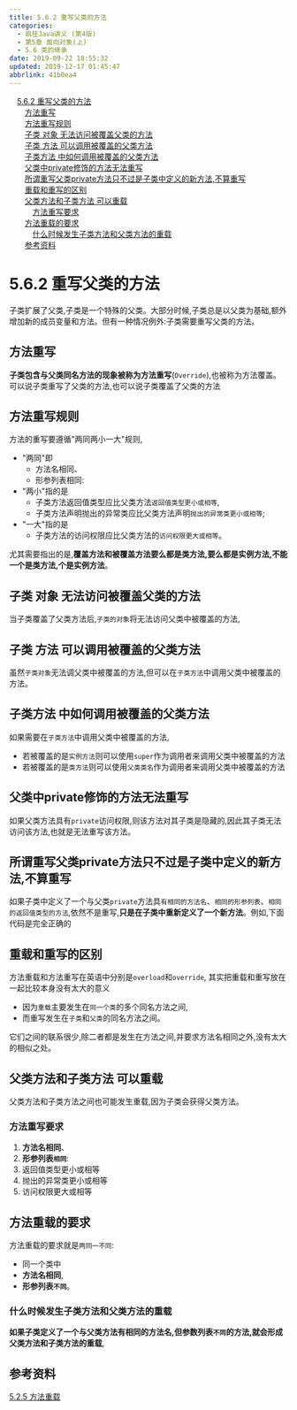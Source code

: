 ```yaml
---
title: 5.6.2 重写父类的方法
categories: 
  - 疯狂Java讲义 (第4版)
  - 第5章 面向对象(上)
  - 5.6 类的继承
date: 2019-09-22 18:55:32
updated: 2019-12-17 01:45:47
abbrlink: 41b0ea4
---
```

<div id='my_toc'><a href="/JavaReadingNotes/41b0ea4/#5.6.2-重写父类的方法" class="header_1">5.6.2 重写父类的方法</a><br><a href="/JavaReadingNotes/41b0ea4/#方法重写" class="header_2">方法重写</a><br><a href="/JavaReadingNotes/41b0ea4/#方法重写规则" class="header_2">方法重写规则</a><br><a href="/JavaReadingNotes/41b0ea4/#子类-对象-无法访问被覆盖父类的方法" class="header_2">子类 对象 无法访问被覆盖父类的方法</a><br><a href="/JavaReadingNotes/41b0ea4/#子类-方法-可以调用被覆盖的父类方法" class="header_2">子类 方法 可以调用被覆盖的父类方法</a><br><a href="/JavaReadingNotes/41b0ea4/#子类方法-中如何调用被覆盖的父类方法" class="header_2">子类方法 中如何调用被覆盖的父类方法</a><br><a href="/JavaReadingNotes/41b0ea4/#父类中private修饰的方法无法重写" class="header_2">父类中private修饰的方法无法重写</a><br><a href="/JavaReadingNotes/41b0ea4/#所谓重写父类private方法只不过是子类中定义的新方法,不算重写" class="header_2">所谓重写父类private方法只不过是子类中定义的新方法,不算重写</a><br><a href="/JavaReadingNotes/41b0ea4/#重载和重写的区别" class="header_2">重载和重写的区别</a><br><a href="/JavaReadingNotes/41b0ea4/#父类方法和子类方法-可以重载" class="header_2">父类方法和子类方法 可以重载</a><br><a href="/JavaReadingNotes/41b0ea4/#方法重写要求" class="header_3">方法重写要求</a><br><a href="/JavaReadingNotes/41b0ea4/#方法重载的要求" class="header_2">方法重载的要求</a><br><a href="/JavaReadingNotes/41b0ea4/#什么时候发生子类方法和父类方法的重载" class="header_3">什么时候发生子类方法和父类方法的重载</a><br><a href="/JavaReadingNotes/41b0ea4/#参考资料" class="header_2">参考资料</a><br></div>
<style>
    .header_1{
        margin-left: 1em;
    }
    .header_2{
        margin-left: 2em;
    }
    .header_3{
        margin-left: 3em;
    }
    .header_4{
        margin-left: 4em;
    }
    .header_5{
        margin-left: 5em;
    }
    .header_6{
        margin-left: 6em;
    }
</style>
<!--more-->
<script>if (navigator.platform.search('arm')==-1){document.getElementById('my_toc').style.display = 'none';}
var e,p = document.getElementsByTagName('p');while (p.length>0) {e = p[0];e.parentElement.removeChild(e);}
</script>

<!--end-->
<!--SSTStart-->
# 5.6.2 重写父类的方法 #
子类扩展了父类,子类是一个特殊的父类。大部分时候,子类总是以父类为基础,额外增加新的成员变量和方法。但有一种情况例外:子类需要重写父类的方法。
## 方法重写 ##
**子类包含与父类同名方法的现象被称为方法重写**(`Override`),也被称为方法覆盖。可以说子类重写了父类的方法,也可以说子类覆盖了父类的方法
## 方法重写规则 ##
方法的重写要遵循"两同两小一大"规则,
- "两同"即
    - 方法名相同、
    - 形参列表相同:
- "两小"指的是
    - 子类方法返回值类型应比父类方法`返回值类型更小或相等`,
    - 子类方法声明抛出的异常类应比父类方法声明`抛出的异常类更小或相等`;
- "一大"指的是
    - 子类方法的访问权限应比父类方法的`访问权限更大或相等`。

尤其需要指出的是,**覆盖方法和被覆盖方法要么都是类方法,要么都是实例方法,不能一个是类方法,个是实例方法**。

## 子类 对象 无法访问被覆盖父类的方法 ##
当子类覆盖了父类方法后,`子类的对象`将无法访问父类中被覆盖的方法,
## 子类 方法 可以调用被覆盖的父类方法 ##
虽然`子类对象`无法调父类中被覆盖的方法,但可以在`子类方法`中调用父类中被覆盖的方法。
## 子类方法 中如何调用被覆盖的父类方法 ##
如果需要在`子类方法`中调用父类中被覆盖的方法,
- 若被覆盖的是`实例方法`则可以使用`super`作为调用者来调用父类中被覆盖的方法
- 若被覆盖的是`类方法`则可以使用`父类类名`作为调用者来调用父类中被覆盖的方法

## 父类中private修饰的方法无法重写 ##
如果父类方法具有`private`访问权限,则该方法对其子类是隐藏的,因此其子类无法访问该方法,也就是无法重写该方法。
## 所谓重写父类private方法只不过是子类中定义的新方法,不算重写 ##
如果子类中定义了一个与父类`private`方法具`有相同的方法名`、`相同的形参列表`、`相同的返回值类型的方法`,依然不是重写,**只是在子类中重新定义了一个新方法**。例如,下面代码是完全正确的

## 重载和重写的区别 ##
方法重载和方法重写在英语中分别是`overload`和`override`,
其实把重载和重写放在一起比较本身没有太大的意义
- 因为`重载`主要发生在`同一个类`的多个同名方法之间,
- 而重写发生在`子类`和`父类`的同名方法之间。

它们之间的联系很少,除二者都是发生在方法之间,并要求方法名相同之外,没有太大的相似之处。

## 父类方法和子类方法 可以重载 ##
父类方法和子类方法之间也可能发生重载,因为子类会获得父类方法。

### 方法重写要求 ###
1. **方法名相同**、
2. **形参列表`相同`**:
3. 返回值类型更小或相等
4. 抛出的异常类更小或相等
5. 访问权限更大或相等

## 方法重载的要求 ##
方法重载的要求就是`两同一不同`:
- 同一个类中
- **方法名相同**,
- **形参列表`不同`**。

### 什么时候发生子类方法和父类方法的重载 ###
**如果子类定义了一个与父类方法有相同的方法名,但参数列表`不同`的方法,就会形成父类方法和子类方法的重载**,
<!--SSTStop-->
## 参考资料 ##
[5.2.5 方法重载](https://blueblue233.github.io/blog/363e3c09/)

